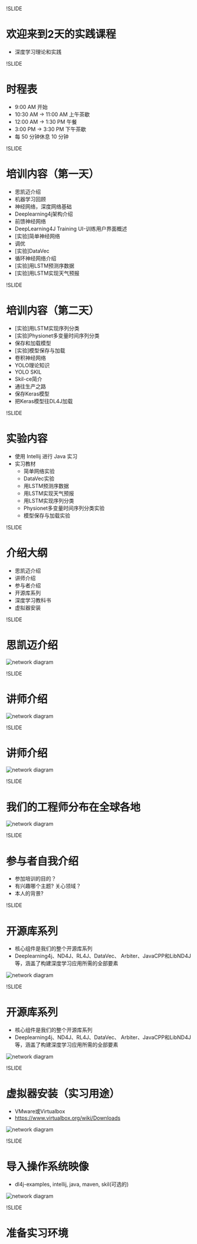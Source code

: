 !SLIDE

# 欢迎来到2天的实践课程

* 深度学习理论和实践

!SLIDE

# 时程表

* 9:00 AM 开始
* 10:30 AM -> 11:00 AM 上午茶歇
* 12:00 AM -> 1:30 PM 午餐
* 3:00 PM -> 3:30 PM 下午茶歇
* 每 50 分钟休息 10 分钟



!SLIDE

# 培训内容（第一天）

* 思凯迈介绍
* 机器学习回顾
* 神经网络，深度网络基础
* Deeplearning4j架构介绍
* 前馈神经网络
* DeepLearning4J Training UI-训练用户界面概述
* [实验]简单神经网络
* 调优
* [实验]DataVec
* 循环神经网络介绍
* [实验]用LSTM预测序数据
* [实验]用LSTM实现天气预报


!SLIDE

# 培训内容（第二天）
* [实验]用LSTM实现序列分类
* [实验]Physionet多变量时间序列分类
* 保存和加载模型
* [实验]模型保存与加载
* 卷积神经网络
* YOLO理论知识
* YOLO SKIL
* Skil-ce简介
* 通往生产之路
* 保存Keras模型
* 把Keras模型往DL4J加载



!SLIDE

# 实验内容

* 使用 Intellij 进行 Java 实习
* 实习教材
  * 简单网络实验
  * DataVec实验
  * 用LSTM预测序数据
  * 用LSTM实现天气预报
  * 用LSTM实现序列分类
  * Physionet多变量时间序列分类实验
  * 模型保存与加载实验


!SLIDE

# 介绍大纲

* 思凯迈介绍
* 讲师介绍
* 参与者介绍
* 开源库系列
* 深度学习教科书
* 虚拟器安装

!SLIDE

# 思凯迈介绍

![network diagram](../resources/skymindIntro2.png)

!SLIDE

# 讲师介绍

![network diagram](../resources/chiaWei.png)

!SLIDE

# 讲师介绍

![network diagram](../resources/wangFeng.png)



!SLIDE

# 我们的工程师分布在全球各地

![network diagram](../resources/skymindGlobe.png)

!SLIDE

# 参与者自我介绍

* 参加培训的目的？
* 有兴趣哪个主题? 关心领域？
* 本人的背景?

!SLIDE

# 开源库系列

* 核心组件是我们的整个开源库系列
* Deeplearning4j、ND4J、RL4J、DataVec、 Arbiter、JavaCPP和LibND4J等，涵盖了构建深度学习应用所需的全部要素

![network diagram](../resources/coreComponent1.png)

!SLIDE

# 开源库系列

* 核心组件是我们的整个开源库系列
* Deeplearning4j、ND4J、RL4J、DataVec、 Arbiter、JavaCPP和LibND4J等，涵盖了构建深度学习应用所需的全部要素

![network diagram](../resources/coreComponent2.png)

!SLIDE

# 虚拟器安装（实习用途）

* VMware或Virtualbox
* https://www.virtualbox.org/wiki/Downloads

![network diagram](../resources/oracleVM.png)

!SLIDE

# 导入操作系统映像

* dl4j-examples, intellij, java, maven, skil(可选的)

![network diagram](../resources/importImage.png)

!SLIDE

# 准备实习环境
